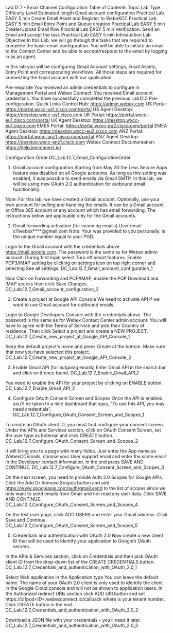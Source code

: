 Lab.12.7 - Email Channel Configuration
Table of Contents
Topic	Lab Type	Difficulty Level	Estimated length
Gmail account configuration	Practical Lab	EASY	5 min
Create Email Asset and Register to WebeXCC	Practical Lab	EASY	5 min
Email Entry Point and Queue creation	Practical Lab	EASY	5 min
Create/Upload Email flow	Practical Lab	EASY	5 min
Verification: Send an Email and accept the task	Practical Lab	EASY	5 min
Introduction
Lab Objective
In this Lab, we will go through the tasks that are required to complete the basic email configuration. You will be able to initiate an email to the Contact Center and be able to accept/respond to the email by logging in as an agent.

In this lab you will be configuring Gmail Account settings, Email Assets, Entry Point and corresponding workflows. All those steps are required for connecting the Email account with our application.

Pre-requisite
You received an admin credentials to configure in Management Portal and Webex Connect.
You received Email account credentials.
You have successfully completed the previous Lab12.5 Pre-configuration.
Quick Links
Control Hub: https://admin.webex.com
US Portal: https://portal.wxcc-us1.cisco.com/portal
US Agent Desktop: https://desktop.wxcc-us1.cisco.com
UK Portal: https://portal.wxcc-eu1.cisco.com/portal
UK Agent Desktop: https://desktop.wxcc-eu1.cisco.com
EMEA Portal: https://portal.wxcc-eu2.cisco.com/portal
EMEA Agent Desktop: https://desktop.wxcc-eu2.cisco.com
ANZ Portal: https://portal.wxcc-anz1.cisco.com/portal
ANZ Agent Desktop: https://desktop.wxcc-anz1.cisco.com
Webex Connect Documentation: https://help.imiconnect.io/

Configuration Order
DC_Lab.12.7_Email_ConfigurationOrder

1. Gmail account configuration
Starting from May 30 the Less Secure Apps feature was disabled on all Google accounts. As long as this setting was enabled, it was possible to send emails via Gmail SMTP. In this lab, we will be using new OAuth 2.0 authentication for outbound email functionality.

Note: For this lab, we have created a Gmail account. Optionally, use your own account for polling and handling the emails. It can be a Gmail account or Office 365 account or any account which has email forwarding. The instructions below are applicable only for the Gmail accounts.

1. Gmail forwarding activation (for incoming emails)
User email
cl1webex**<ID>**@gmail.com
Note: Your <ID> was provided to you personally. <ID> is the unique number equal to your POD.

Login to the Gmail account with the credentials above https://mail.google.com. The password is the same as for Webex admin account. During first login select Turn off smart features.
Enable POP3/IMAP setting by clicking on settings icon on top right corner and selecting See all settings.
DC_Lab.12.7_Gmail_account_configuration_1

Now Click on Forwarding and POP/IMAP, enable the POP Download and IMAP access then click Save Changes.
DC_Lab.12.7_Gmail_account_configuration_2

2. Create a project at Google API Console
We need to activate API if we want to use Gmail account for outbound emails.

Login to Google Developers Console with the credentials above. The password is the same as for Webex Contact Center admin account.
You will have to agree with the Terms of Service and pick their Country of residence. Then click Select a project and create a NEW PROJECT.
DC_Lab.12.7_Create_new_project_at_Google_API_Console_1

Keep the default project's name and press Create at the bottom. Make sure that now you have selected this project.
DC_Lab.12.7_Create_new_project_at_Google_API_Console_2

3. Enable Gmail API (for outgoing emails)
Enter Gmail API in the search bar and click on it once found.
DC_Lab.12.7_Enable_Gmail_API_1

You need to enable the API for your project by clicking on ENABLE button.
DC_Lab.12.7_Enable_Gmail_API_2

4. Configure OAuth Consent Screen and Scopes
Once the API is enabled, you’ll be taken to a nice dashboard that says, "To use this API, you may need credentials".
DC_Lab.12.7_Configure_OAuth_Consent_Screen_and_Scopes_1

To create an OAuth client ID, you must first configure your consent screen. Under the APIs and Services section, click on OAuth Consent Screen, set the user type as External and click CREATE button.
DC_Lab.12.7_Configure_OAuth_Consent_Screen_and_Scopes_2

It will bring you to a page with many fields. Just enter the App name as WebexCCEmails, choose your User support email and enter the same email in the Developer contact information. In the end press SAVE AND CONTINUE.
DC_Lab.12.7_Configure_OAuth_Consent_Screen_and_Scopes_3

On the next screen, you need to provide Auth 2.0 Scopes for Google APIs. Click the Add Or Remove Scopes button and add https://www.googleapis.com/auth/gmail.send to the list of scopes since we only want to send emails from Gmail and not read any user data. Click SAVE AND CONTINUE.
DC_Lab.12.7_Configure_OAuth_Consent_Screen_and_Scopes_4

On the test user page, click ADD USERS and enter your Gmail address. Click Save and Continue.
DC_Lab.12.7_Configure_OAuth_Consent_Screen_and_Scopes_5

5. Credentials and authentication with OAuth 2.0
Now create a new client ID that will be used to identify your application to Google’s OAuth servers.

In the APIs & Services section, click on Credentials and then pick OAuth client ID from the drop-down list of the CREATE CREDENTIALS button.
DC_Lab.12.7_Credentials_and_authentication_with_OAuth_2.0_1

Select Web application in the Application type
You can leave the default name. The name of your OAuth 2.0 client is only used to identify the client in the Google Cloud console and will not be shown to application users.
In the Authorized redirect URIs section click ADD URI button and set https://cl1pod\<ID\>.webexconnect.io/callback where <ID> is your tenant number. Click CREATE button in the end.
DC_Lab.12.7_Credentials_and_authentication_with_OAuth_2.0_2

Download a JSON file with your credentials – you’ll need it later.
DC_Lab.12.7_Credentials_and_authentication_with_OAuth_2.0_3

